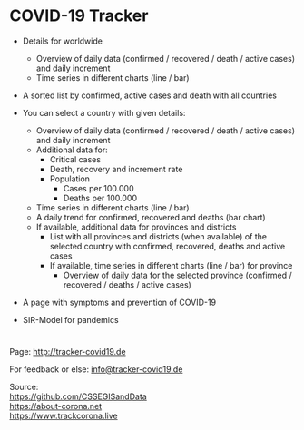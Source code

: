 # COVID-19 Tracker

* Details for worldwide
    + Overview of daily data (confirmed / recovered / death / active cases) and daily increment
    * Time series in different charts (line / bar)

* A sorted list by confirmed, active cases and death with all countries

* You can select a country with given details:
    * Overview of daily data (confirmed / recovered / death / active cases) and daily increment
    * Additional data for:
        * Critical cases
        * Death, recovery and increment rate
        * Population
            * Cases per 100.000
            * Deaths per 100.000
    * Time series in different charts (line / bar)
    * A daily trend for confirmed, recovered and deaths (bar chart)
    * If available, additional data for provinces and districts
        * List with all provinces and districts (when available) of the selected country with confirmed, recovered, 
        deaths and active cases
        * If available, time series in different charts (line / bar) for province
            * Overview of daily data for the selected province (confirmed / recovered / deaths / active cases)
* A page with symptoms and prevention of COVID-19

* SIR-Model for pandemics

#
Page: http://tracker-covid19.de

For feedback or else: [info@tracker-covid19.de](mailto:info@tracker-covid19.de)

Source: \
https://github.com/CSSEGISandData \
https://about-corona.net \
https://www.trackcorona.live